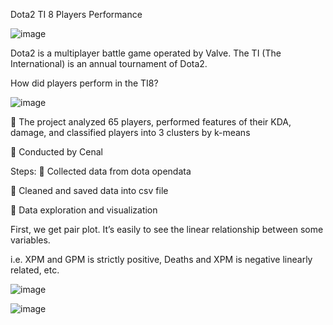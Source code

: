 Dota2 TI 8 Players Performance

![image](https://user-images.githubusercontent.com/43325087/48036848-b0292880-e12f-11e8-87e5-383d574359d3.png)

Dota2 is a multiplayer battle game operated by Valve. The TI (The International) is an annual tournament of Dota2. 

How did players perform in the TI8?

![image](https://user-images.githubusercontent.com/43325087/48036907-e666a800-e12f-11e8-9222-924598e2eee8.png)

	The project analyzed 65 players, performed features of their KDA, damage, and classified players into 3 clusters by k-means 

	Conducted by Cenal

Steps:
	Collected data from dota opendata

	Cleaned and saved data into csv file

	Data exploration and visualization


First, we get pair plot. It’s easily to see the linear relationship between some variables.

i.e. XPM and GPM is strictly positive, Deaths and XPM is negative linearly related, etc.

![image](https://user-images.githubusercontent.com/43325087/48036938-faaaa500-e12f-11e8-8c68-1c4caa410371.png)

![image](https://user-images.githubusercontent.com/43325087/48036948-06966700-e130-11e8-9ef5-933689234545.png)

